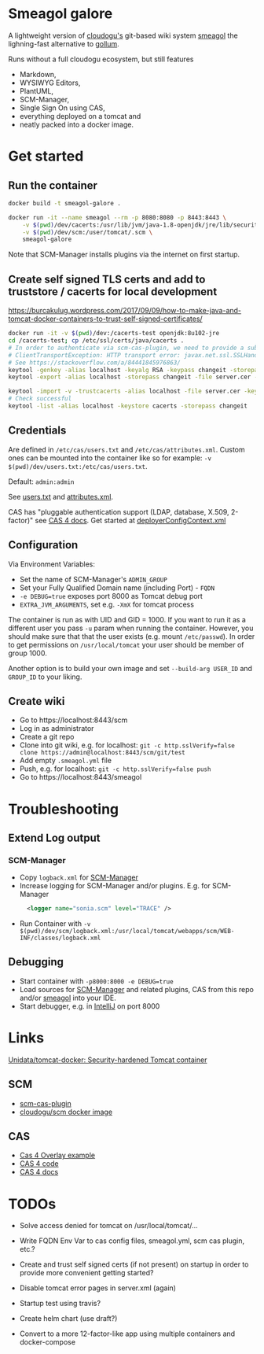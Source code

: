 Smeagol galore
============================

A lightweight version of [cloudogu's](https://cloudogu.com) git-based wiki system [smeagol](https://github.com/cloudogu/smeagol) the lighning-fast alternative to [gollum](https://github.com/gollum/gollum).

Runs without a full cloudogu ecosystem, but still features
* Markdown,
* WYSIWYG Editors,
* PlantUML,
* SCM-Manager,
* Single Sign On using CAS,
* everything deployed on a tomcat and 
* neatly packed into a docker image.

# Get started 

## Run the container 

```bash
docker build -t smeagol-galore . 

docker run -it --name smeagol --rm -p 8080:8080 -p 8443:8443 \
    -v $(pwd)/dev/cacerts:/usr/lib/jvm/java-1.8-openjdk/jre/lib/security/cacerts  -v $(pwd)/dev/keystore.jks:/usr/local/tomcat/conf/keystore.jks  \
    -v $(pwd)/dev/scm:/user/tomcat/.scm \
    smeagol-galore
```

Note that SCM-Manager installs plugins via the internet on first startup.

## Create self signed TLS certs and add to truststore / cacerts for local development

https://burcakulug.wordpress.com/2017/09/09/how-to-make-java-and-tomcat-docker-containers-to-trust-self-signed-certificates/

```bash
docker run -it -v $(pwd)/dev:/cacerts-test openjdk:8u102-jre
cd /cacerts-test; cp /etc/ssl/certs/java/cacerts .
# In order to authenticate via scm-cas-plugin, we need to provide a subjectAltName otherwise we'll encounter 
# ClientTransportException: HTTP transport error: javax.net.ssl.SSLHandshakeException: java.security.cert.CertificateException: No subject alternative names present
# See https://stackoverflow.com/a/84441845976863/
keytool -genkey -alias localhost -keyalg RSA -keypass changeit -storepass changeit -keystore keystore.jks -ext san=ip:127.0.0.1 -ext san=dns:localhost
keytool -export -alias localhost -storepass changeit -file server.cer -keystore keystore.jks

keytool -import -v -trustcacerts -alias localhost -file server.cer -keystore cacerts -keypass changeit -storepass changeit
# Check successful
keytool -list -alias localhost -keystore cacerts -storepass changeit
```

## Credentials

Are defined in `/etc/cas/users.txt` and `/etc/cas/attributes.xml`. Custom ones can be mounted into the container like so for example: `-v $(pwd)/dev/users.txt:/etc/cas/users.txt`.

Default: `admin:admin`

See [users.txt](cas/etc/cas/users.txt) and [attributes.xml](cas/etc/cas/attributes.xml).

CAS has "pluggable authentication support (LDAP, database, X.509, 2-factor)" see [CAS 4 docs](https://apereo.github.io/cas/4.0.x/index.html).
Get started at [deployerConfigContext.xml](cas/src/main/webapp/WEB-INF/deployerConfigContext.xml)


## Configuration

Via Environment Variables:

* Set the name of SCM-Manager's `ADMIN_GROUP`
* Set your Fully Qualified Domain name (including Port) - `FQDN`
* `-e DEBUG=true` exposes port 8000 as Tomcat debug port
* `EXTRA_JVM_ARGUMENTS`, set e.g. `-XmX` for tomcat process

The container is run as with UID and GID = 1000.
If you want to run it as a different user you pass `-u` param when running the container.
However, you should make sure that that the user exists (e.g. mount `/etc/passwd`).
In order to get permissions on `/usr/local/tomcat` your user should be member of group 1000.

Another option is to build your own image and set `--build-arg USER_ID` and `GROUP_ID` to your liking.

## Create wiki

* Go to https://localhost:8443/scm 
* Log in as administrator
* Create a git repo
* Clone into git wiki, e.g. for localhost: `git -c http.sslVerify=false clone https://admin@localhost:8443/scm/git/test`
* Add empty `.smeagol.yml` file
* Push, e.g. for localhost: `git -c http.sslVerify=false push`
* Go to https://localhost:8443/smeagol

# Troubleshooting

## Extend Log output

### SCM-Manager

* Copy `logback.xml` for [SCM-Manager](https://github.com/sdorra/scm-manager/blob/one.dot.x/scm-webapp/src/main/resources/logback.default.xml)
* Increase logging for SCM-Manager and/or plugins. E.g. for SCM-Manager
  ```xml
    <logger name="sonia.scm" level="TRACE" />
  ```
* Run Container with `-v $(pwd)/dev/scm/logback.xml:/usr/local/tomcat/webapps/scm/WEB-INF/classes/logback.xml`

## Debugging

* Start container with `-p8000:8000 -e DEBUG=true`
* Load sources for [SCM-Manager](https://github.com/sdorra/scm-manager) and related plugins, CAS from this repo and/or [smeagol](https://github.com/cloudogu/smeagol) into your IDE.
* Start debugger, e.g. in [IntelliJ](https://stackoverflow.com/a/6734028/1845976) on port 8000

# Links

[Unidata/tomcat-docker: Security-hardened Tomcat container](https://github.com/Unidata/tomcat-docker)

## SCM

* [scm-cas-plugin](https://bitbucket.org/triologygmbh/scm-cas-plugin/src)
* [cloudogu/scm docker image](https://github.com/cloudogu/scm/blob/master/Dockerfile)

## CAS

* [Cas 4 Overlay example](https://github.com/UniconLabs/simple-cas4-overlay-template/blob/master/pom.xml)
* [CAS 4 code](https://github.com/apereo/cas/tree/v4.0.7)
* [CAS 4 docs](https://apereo.github.io/cas/4.0.x/index.html)

# TODOs

- Solve access denied for tomcat on /usr/local/tomcat/...

- Write FQDN Env Var to cas config files, smeagol.yml, scm cas plugin, etc.?
- Create and trust self signed certs (if not present) on startup in order to provide more convenient getting started?

- Disable tomcat error pages in server.xml (again)

- Startup test using travis?

- Create helm chart (use draft?)
 
- Convert to a more 12-factor-like app using multiple containers and docker-compose

